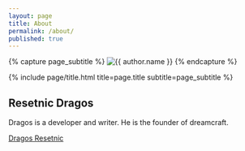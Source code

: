 ```yaml
---
layout: page
title: About
permalink: /about/
published: true
---
```

<div class="page" markdown="1">

{% capture page_subtitle %}
<img
    class="me"
    alt="{{ author.name }}"
    src="{{ site.author.photo | relative_url }}"
    srcset="{{ site.author.photo2x | relative_url }} 2x"
/>
{% endcapture %}

{% include page/title.html title=page.title subtitle=page_subtitle %}

## Resetnic Dragos 

Dragos is a developer and writer. He is the founder of dreamcraft.
<script type="text/javascript" src="https://platform.linkedin.com/badges/js/profile.js" async defer></script>
<div class="LI-profile-badge"  data-version="v1" data-size="medium" data-locale="en_US" data-type="horizontal" data-theme="light" data-vanity="dragos-dreamcraft"><a class="LI-simple-link" href='https://ro.linkedin.com/in/dragos-dreamcraft?trk=profile-badge'>Dragos Resetnic</a></div>
</div>
